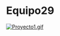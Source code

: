 # Equipo29
 
[![Proyecto1.gif](https://i.postimg.cc/7P0ZzKG3/Proyecto1.gif)](https://postimg.cc/Dmfhkdc0)
